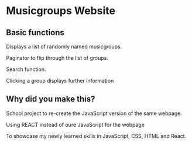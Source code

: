 <H1>Musicgroups Website</H1>

<H2>Basic functions</H2>
<P>Displays a list of randomly named musicgroups.</P>
<P>Paginator to flip through the list of groups.</P>
<P>Search function.</P>
<p>Clicking a group displays further information</p>

<H2>Why did you make this?</H2>
<p>School project to re-create the JavaScript version of the same webpage.</p>
<p>Using REACT instead of oure JavaScript for the webpage</p>
<p>To showcase my newly learned skills in JavaScript, CSS, HTML and React.</p>
